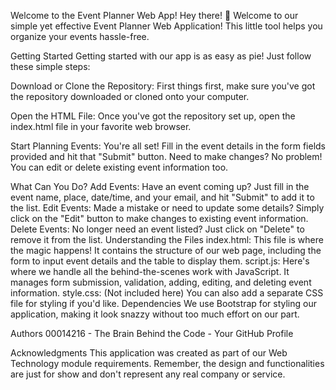 Welcome to the Event Planner Web App!
Hey there! 👋 Welcome to our simple yet effective Event Planner Web Application! This little tool helps you organize your events hassle-free.

Getting Started
Getting started with our app is as easy as pie! Just follow these simple steps:

Download or Clone the Repository: First things first, make sure you've got the repository downloaded or cloned onto your computer.

Open the HTML File: Once you've got the repository set up, open the index.html file in your favorite web browser.

Start Planning Events: You're all set! Fill in the event details in the form fields provided and hit that "Submit" button. Need to make changes? No problem! You can edit or delete existing event information too.

What Can You Do?
Add Events: Have an event coming up? Just fill in the event name, place, date/time, and your email, and hit "Submit" to add it to the list.
Edit Events: Made a mistake or need to update some details? Simply click on the "Edit" button to make changes to existing event information.
Delete Events: No longer need an event listed? Just click on "Delete" to remove it from the list.
Understanding the Files
index.html: This file is where the magic happens! It contains the structure of our web page, including the form to input event details and the table to display them.
script.js: Here's where we handle all the behind-the-scenes work with JavaScript. It manages form submission, validation, adding, editing, and deleting event information.
style.css: (Not included here) You can also add a separate CSS file for styling if you'd like.
Dependencies
We use Bootstrap for styling our application, making it look snazzy without too much effort on our part.

Authors
00014216 - The Brain Behind the Code - Your GitHub Profile

Acknowledgments
This application was created as part of our Web Technology module requirements.
Remember, the design and functionalities are just for show and don't represent any real company or service.
